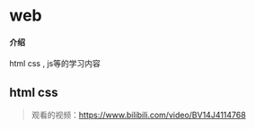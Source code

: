 # web

#### 介绍
html css , js等的学习内容 

## html css

> 观看的视频：https://www.bilibili.com/video/BV14J4114768
